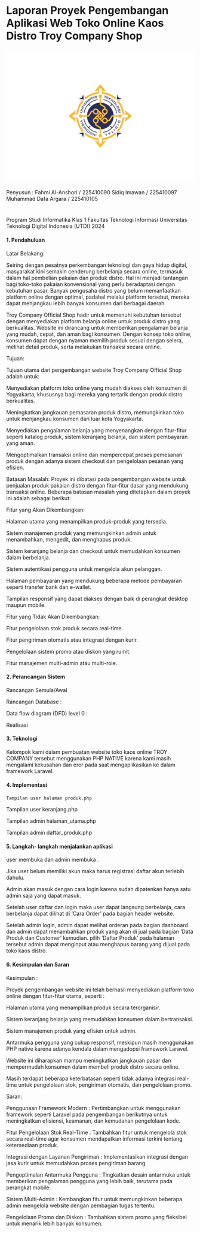 
# Laporan Proyek Pengembangan Aplikasi Web Toko Online Kaos Distro Troy Company Shop

<img src="logoutdi.png">

Penyusun :
Fahmi Al-Anshori / 225410090
Sidiq Imawan / 225410097
Muhammad Dafa Argara / 225410105

#
#
#
#
Program Studi Informatika Klas 1 
Fakultas Teknologi Informasi
Universitas Teknologi Digital Indonesia (UTDI)
2024


#### 1. Pendahuluan

Latar Belakang: 

Seiring dengan pesatnya perkembangan teknologi dan gaya hidup digital, masyarakat kini semakin cenderung berbelanja secara online, termasuk dalam hal pembelian pakaian dan produk distro. Hal ini menjadi tantangan bagi toko-toko pakaian konvensional yang perlu beradaptasi dengan kebutuhan pasar. Banyak pengusaha distro yang belum memanfaatkan platform online dengan optimal, padahal melalui platform tersebut, mereka dapat menjangkau lebih banyak konsumen dari berbagai daerah.

Troy Company Official Shop hadir untuk memenuhi kebutuhan tersebut dengan menyediakan platform belanja online untuk produk distro yang berkualitas. Website ini dirancang untuk memberikan pengalaman belanja yang mudah, cepat, dan aman bagi konsumen. Dengan konsep toko online, konsumen dapat dengan nyaman memilih produk sesuai dengan selera, melihat detail produk, serta melakukan transaksi secara online.



Tujuan: 

Tujuan utama dari pengembangan website Troy Company Official Shop adalah untuk:

Menyediakan platform toko online yang mudah diakses oleh konsumen di Yogyakarta, khususnya bagi mereka yang tertarik dengan produk distro berkualitas.

Meningkatkan jangkauan pemasaran produk distro, memungkinkan toko untuk menjangkau konsumen dari luar kota Yogyakarta.

Menyediakan pengalaman belanja yang menyenangkan dengan fitur-fitur seperti katalog produk, sistem keranjang belanja, dan sistem pembayaran yang aman.

Mengoptimalkan transaksi online dan mempercepat proses pemesanan produk dengan adanya sistem checkout dan pengelolaan pesanan yang efisien.



Batasan Masalah: Proyek ini dibatasi pada pengembangan website untuk penjualan produk pakaian distro dengan fitur-fitur dasar yang mendukung transaksi online. Beberapa batasan masalah yang ditetapkan dalam proyek ini adalah sebagai berikut:

Fitur yang Akan Dikembangkan:

Halaman utama yang menampilkan produk-produk yang tersedia.

Sistem manajemen produk yang memungkinkan admin untuk menambahkan, mengedit, dan menghapus produk.

Sistem keranjang belanja dan checkout untuk memudahkan konsumen dalam berbelanja.

Sistem autentikasi pengguna untuk mengelola akun pelanggan.

Halaman pembayaran yang mendukung beberapa metode pembayaran seperti transfer bank dan e-wallet.

Tampilan responsif yang dapat diakses dengan baik di perangkat desktop maupun mobile.

Fitur yang Tidak Akan Dikembangkan:

Fitur pengelolaan stok produk secara real-time.

Fitur pengiriman otomatis atau integrasi dengan kurir.

Pengelolaan sistem promo atau diskon yang rumit.

Fitur manajemen multi-admin atau multi-role.











































#### 2. Perancangan Sistem

Rancangan Semula/Awal

Rancangan Database : 

























Data flow diagram (DFD) level 0 : 







Realisasi

 

#### 3. Teknologi 

Kelompok kami dalam pembuatan website toko kaos online TROY COMPANY tersebut menggunakan PHP NATIVE karena kami masih mengalami kekusahan dan eror pada saat mengaplikasikan ke dalam framework Laravel.

#### 4. Implementasi

	Tampilan user halaman produk.php



Tampilan user keranjang.php



	

Tampilan admin halaman_utama.php

Tampilan admin daftar_produk.php





























#### 5. Langkah- langkah menjalankan aplikasi

user membuka  dan admin membuka .

Jika user belum memiliki akun maka harus registrasi daftar akun terlebih dahulu.

Admin akan masuk dengan cara login karena sudah dipatenkan hanya satu admin saja yang dapat masuk.

Setelah user daftar dan login maka user dapat langsung berbelanja, cara berbelanja dapat dilihat di ‘Cara Order’ pada bagian header website.

Setelah admin login, admin dapat  melihat orderan pada bagian dashboard dan admin dapat menambahkan produk yang akan di jual pada bagian ‘Data Produk dan Customer’ kemudian. pilih ‘Daftar Produk’ pada halaman tersebut admin dapat menginput atau menghapus barang yang dijual pada toko kaos distro.

#### 6. Kesimpulan dan Saran

Kesimpulan :

Proyek pengembangan website ini telah berhasil menyediakan platform toko online dengan fitur-fitur utama, seperti :

Halaman utama yang menampilkan produk secara terorganisir.

Sistem keranjang belanja yang memudahkan konsumen dalam bertransaksi.

Sistem manajemen produk yang efisien untuk admin.

Antarmuka pengguna yang cukup responsif, meskipun masih menggunakan PHP native karena adanya kendala dalam mengadopsi framework Laravel.

Website ini diharapkan mampu meningkatkan jangkauan pasar dan mempermudah konsumen dalam membeli produk distro secara online.

Masih terdapat beberapa keterbatasan seperti tidak adanya integrasi real-time untuk pengelolaan stok, pengiriman otomatis, dan pengelolaan promo.

Saran: 

Penggunaan Framework Modern : Pertimbangkan untuk menggunakan framework seperti Laravel pada pengembangan berikutnya untuk meningkatkan efisiensi, keamanan, dan kemudahan pengelolaan kode.

Fitur Pengelolaan Stok Real-Time : Tambahkan fitur untuk mengelola stok secara real-time agar konsumen mendapatkan informasi terkini tentang ketersediaan produk.

Integrasi dengan Layanan Pengiriman : Implementasikan integrasi dengan jasa kurir untuk memudahkan proses pengiriman barang.

Pengoptimalan Antarmuka Pengguna : Tingkatkan desain antarmuka untuk memberikan pengalaman pengguna yang lebih baik, terutama pada perangkat mobile.

Sistem Multi-Admin : Kembangkan fitur untuk memungkinkan beberapa admin mengelola website dengan pembagian tugas tertentu.

Pengelolaan Promo dan Diskon : Tambahkan sistem promo yang fleksibel untuk menarik lebih banyak konsumen.

### 

